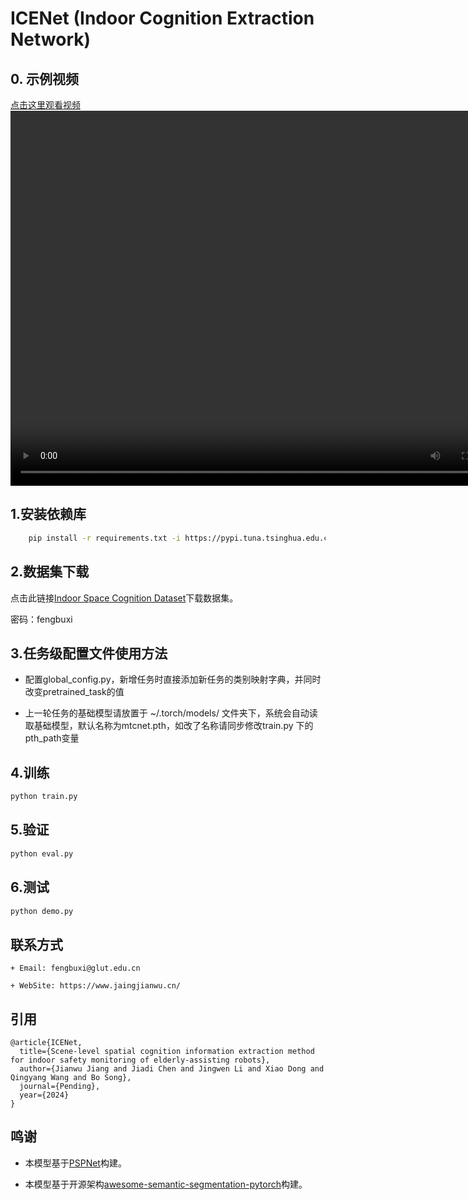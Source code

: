 # ICENet (Indoor Cognition Extraction Network)

## 0. 示例视频
[点击这里观看视频](./demo.mp4)
<video src="./demo.mp4" autoplay="true" controls="controls" width="800" height="600">
</video>


## 1.安装依赖库

```bash
    pip install -r requirements.txt -i https://pypi.tuna.tsinghua.edu.cn/simple
```

## 2.数据集下载

点击此链接[Indoor Space Cognition Dataset](https://gluteducn-my.sharepoint.com/:u:/g/personal/fengbuxi_glut_edu_cn/ERHslxh4kiZCsy1wHvnN9JgBeiZfLp9cXhHUg0ouTaNerQ?e=Q9piKL)下载数据集。

密码：fengbuxi


## 3.任务级配置文件使用方法

+ 配置global_config.py，新增任务时直接添加新任务的类别映射字典，并同时改变pretrained_task的值

+ 上一轮任务的基础模型请放置于 ~/.torch/models/ 文件夹下，系统会自动读取基础模型，默认名称为mtcnet.pth，如改了名称请同步修改train.py 下的pth_path变量

## 4.训练
```bash
python train.py
```

## 5.验证
```bash
python eval.py
```

## 6.测试
```bash
python demo.py
```

## 联系方式

    + Email: fengbuxi@glut.edu.cn

    + WebSite: https://www.jaingjianwu.cn/

## 引用

```
@article{ICENet,
  title={Scene-level spatial cognition information extraction method for indoor safety monitoring of elderly-assisting robots}, 
  author={Jianwu Jiang and Jiadi Chen and Jingwen Li and Xiao Dong and Qingyang Wang and Bo Song},
  journal={Pending},
  year={2024}
}
```

## 鸣谢

+ 本模型基于[PSPNet](https://arxiv.org/pdf/1612.01105)构建。

+ 本模型基于开源架构[awesome-semantic-segmentation-pytorch](https://github.com/Tramac/awesome-semantic-segmentation-pytorch.git)构建。
